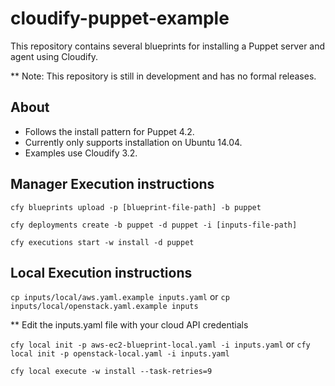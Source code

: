 # cloudify-puppet-example

This repository contains several blueprints for installing a Puppet server and agent using Cloudify.

** Note: This repository is still in development and has no formal releases.

## About

  * Follows the install pattern for Puppet 4.2.
  * Currently only supports installation on Ubuntu 14.04.
  * Examples use Cloudify 3.2.

## Manager Execution instructions

  `cfy blueprints upload -p [blueprint-file-path] -b puppet`

  `cfy deployments create -b puppet -d puppet -i [inputs-file-path]`

  `cfy executions start -w install -d puppet`

## Local Execution instructions

  `cp inputs/local/aws.yaml.example inputs.yaml` or 
    `cp inputs/local/openstack.yaml.example inputs`

  ** Edit the inputs.yaml file with your cloud API credentials

  `cfy local init -p aws-ec2-blueprint-local.yaml -i inputs.yaml` or
    `cfy local init -p openstack-local.yaml -i inputs.yaml`

  `cfy local execute -w install --task-retries=9`


